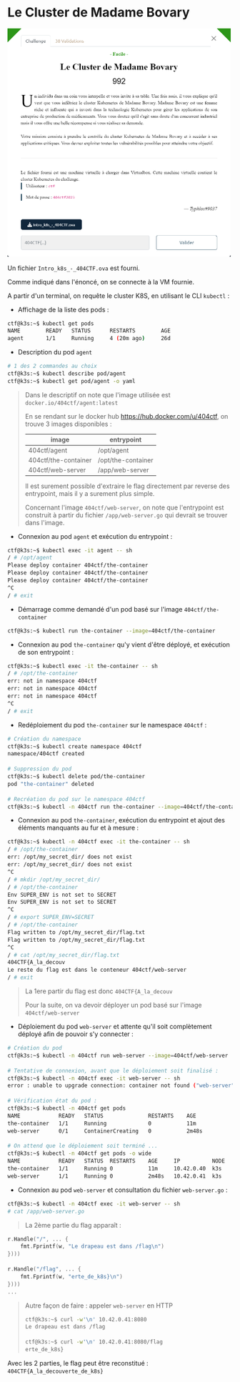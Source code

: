 # Le Cluster de Madame Bovary

<img alt="énoncé du challenge" src="enonce.png" width=500>

Un fichier `Intro_k8s_-_404CTF.ova` est fourni.

Comme indiqué dans l'énoncé, on se connecte à la VM fournie.

A partir d'un terminal, on requête le cluster K8S, en utilisant le CLI `kubectl` :

- Affichage de la liste des pods :

```bash
ctf@k3s:~$ kubectl get pods
NAME        READY   STATUS      RESTARTS        AGE
agent       1/1     Running     4 (20m ago)     26d
```

- Description du pod `agent`

```bash
# 1 des 2 commandes au choix
ctf@k3s:~$ kubectl describe pod/agent
ctf@k3s:~$ kubectl get pod/agent -o yaml
```

> Dans le descriptif on note que l'image utilisée est `docker.io/404ctf/agent:latest`
>
> En se rendant sur le docker hub https://hub.docker.com/u/404ctf, on trouve 3 images disponibles :
>
> | image                | entrypoint
> | -                    | -
> | 404ctf/agent         | /opt/agent
> | 404ctf/the-container | /opt/the-container
> | 404ctf/web-server    | /app/web-server
>
> Il est surement possible d'extraire le flag directement par reverse des entrypoint, mais il y a surement plus simple.
>
> Concernant l'image `404ctf/web-server`, on note que l'entrypoint est construit à partir du fichier `/app/web-server.go` qui devrait se trouver dans l'image.

- Connexion au pod `agent` et exécution du entrypoint :

```bash
ctf@k3s:~$ kubectl exec -it agent -- sh
/ # /opt/agent
Please deploy container 404ctf/the-container
Please deploy container 404ctf/the-container
Please deploy container 404ctf/the-container
^C
/ # exit
```

- Démarrage comme demandé d'un pod basé sur l'image `404ctf/the-container`

```bash
ctf@k3s:~$ kubectl run the-container --image=404ctf/the-container
```

- Connexion au pod `the-container` qu'y vient d'être déployé, et exécution de son entrypoint :

```bash
ctf@k3s:~$ kubectl exec -it the-container -- sh
/ # /opt/the-container
err: not in namespace 404ctf
err: not in namespace 404ctf
err: not in namespace 404ctf
^C
/ # exit
```

- Redéploiement du pod `the-container` sur le namespace `404ctf` :

```bash
# Création du namespace
ctf@k3s:~$ kubectl create namespace 404ctf
namespace/404ctf created

# Suppression du pod
ctf@k3s:~$ kubectl delete pod/the-container
pod "the-container" deleted

# Recréation du pod sur le namespace 404ctf
ctf@k3s:~$ kubectl -n 404ctf run the-container --image=404ctf/the-container
```

- Connexion au pod `the-container`, exécution du entrypoint et ajout des éléments manquants au fur et à mesure :

```bash
ctf@k3s:~$ kubectl -n 404ctf exec -it the-container -- sh
/ # /opt/the-container
err: /opt/my_secret_dir/ does not exist
err: /opt/my_secret_dir/ does not exist
^C
/ # mkdir /opt/my_secret_dir/
/ # /opt/the-container
Env SUPER_ENV is not set to SECRET
Env SUPER_ENV is not set to SECRET
^C
/ # export SUPER_ENV=SECRET
/ # /opt/the-container
Flag written to /opt/my_secret_dir/flag.txt
Flag written to /opt/my_secret_dir/flag.txt
^C
/ # cat /opt/my_secret_dir/flag.txt
404CTF{A_la_decouv
Le reste du flag est dans le conteneur 404ctf/web-server
/ # exit
```

> La 1ere partir du flag est donc `404CTF{A_la_decouv`
>
> Pour la suite, on va devoir déployer un pod basé sur l'image `404ctf/web-server`

- Déploiement du pod `web-server` et attente qu'il soit complètement déployé afin de pouvoir s'y connecter :

```bash
# Création du pod
ctf@k3s:~$ kubectl -n 404ctf run web-server --image=404ctf/web-server

# Tentative de connexion, avant que le déploiement soit finalisé :
ctf@k3s:~$ kubectl -n 404ctf exec -it web-server -- sh
error : unable to upgrade connection: container not found ("web-server")

# Vérification état du pod :
ctf@k3s:~$ kubectl -n 404ctf get pods
NAME            READY   STATUS              RESTARTS    AGE
the-container   1/1     Running             0           11m
web-server      0/1     ContainerCreating   0           2m48s

# On attend que le déploiement soit terminé ...
ctf@k3s:~$ kubectl -n 404ctf get pods -o wide
NAME            READY   STATUS  RESTARTS    AGE     IP          NODE
the-container   1/1     Running 0           11m     10.42.0.40  k3s
web-server      1/1     Running 0           2m48s   10.42.0.41  k3s
```

- Connexion au pod `web-server` et consultation du fichier `web-server.go` :

```bash
ctf@k3s:~$ kubectl -n 404ctf exec -it web-server -- sh
# cat /app/web-server.go
```

> La 2ème partie du flag apparaît :

```go
r.Handle("/", ... {
    fmt.Fprintf(w, "Le drapeau est dans /flag\n")
})))

r.Handle("/flag", ... {
    fmt.Fprintf(w, "erte_de_k8s}\n")
})))
...
```

> Autre façon de faire : appeler `web-server` en HTTP
>
> ```bash
> ctf@k3s:~$ curl -w'\n' 10.42.0.41:8080
> Le drapeau est dans /flag
>
> ctf@k3s:~$ curl -w'\n' 10.42.0.41:8080/flag
> erte_de_k8s}
> ```

Avec les 2 parties, le flag peut être reconstitué : `404CTF{A_la_decouverte_de_k8s}`
